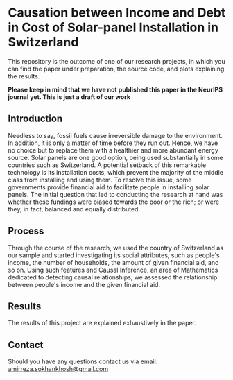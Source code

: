 # Causation between Income and Debt in Cost of Solar-panel Installation in Switzerland

This repository is the outcome of one of our research projects, in which you can find the paper under preparation, the source code, and plots explaining the results.

__Please keep in mind that we have not published this paper in the NeurIPS journal yet. This is just a draft of our work__

## Introduction
Needless to say, fossil fuels cause irreversible damage to the environment. In addition, it is only a matter of time before they run out. Hence, we have no choice but to replace them with a healthier and more abundant energy source. Solar panels are one good option, being used substantially in some countries such as Switzerland. A potential setback of this remarkable technology is its installation costs, which prevent the majority of the middle class from installing and using them. To resolve this issue, some governments provide financial aid to facilitate people in installing solar panels. The initial question that led to conducting the research at hand was whether these fundings were biased towards the poor or the rich; or were they, in fact, balanced and equally distributed.


## Process
Through the course of the research, we used the country of Switzerland as our sample and started investigating its social attributes, such as people's income, the number of households, the amount of given financial aid, and so on. Using such features and Causal Inference, an area of Mathematics dedicated to detecting causal relationships, we assessed the relationship between people's income and the given financial aid.

## Results
The results of this project are explained exhaustively in the paper.

## Contact
Should you have any questions contact us via email: amirreza.sokhankhosh@gmail.com
